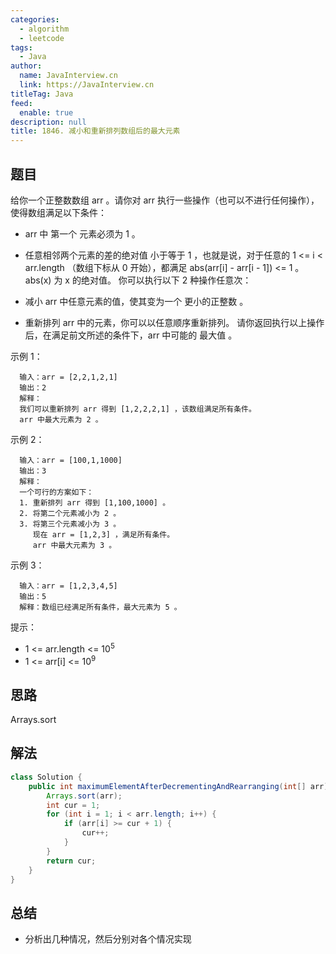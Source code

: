 ```yaml
---
categories: 
  - algorithm
  - leetcode
tags: 
  - Java
author: 
  name: JavaInterview.cn
  link: https://JavaInterview.cn
titleTag: Java
feed: 
  enable: true
description: null
title: 1846. 减小和重新排列数组后的最大元素
---
```


## 题目

给你一个正整数数组 arr 。请你对 arr 执行一些操作（也可以不进行任何操作），使得数组满足以下条件：

* arr 中 第一个 元素必须为 1 。
* 任意相邻两个元素的差的绝对值 小于等于 1 ，也就是说，对于任意的 1 <= i < arr.length （数组下标从 0 开始），都满足 abs(arr[i] - arr[i - 1]) <= 1 。abs(x) 为 x 的绝对值。
你可以执行以下 2 种操作任意次：

* 减小 arr 中任意元素的值，使其变为一个 更小的正整数 。
* 重新排列 arr 中的元素，你可以以任意顺序重新排列。
请你返回执行以上操作后，在满足前文所述的条件下，arr 中可能的 最大值 。



示例 1：

      输入：arr = [2,2,1,2,1]
      输出：2
      解释：
      我们可以重新排列 arr 得到 [1,2,2,2,1] ，该数组满足所有条件。
      arr 中最大元素为 2 。


示例 2：


      输入：arr = [100,1,1000]
      输出：3
      解释：
      一个可行的方案如下：
      1. 重新排列 arr 得到 [1,100,1000] 。
      2. 将第二个元素减小为 2 。
      3. 将第三个元素减小为 3 。
         现在 arr = [1,2,3] ，满足所有条件。
         arr 中最大元素为 3 。
   
示例 3：

   
      输入：arr = [1,2,3,4,5]
      输出：5
      解释：数组已经满足所有条件，最大元素为 5 。


提示：

* 1 <= arr.length <= 10<sup>5</sup>
* 1 <= arr[i] <= 10<sup>9</sup>

## 思路

Arrays.sort

## 解法
```java
class Solution {
    public int maximumElementAfterDecrementingAndRearranging(int[] arr) {
        Arrays.sort(arr);
        int cur = 1;
        for (int i = 1; i < arr.length; i++) {
            if (arr[i] >= cur + 1) {
                cur++;
            }
        }
        return cur;
    }
}

```

## 总结

- 分析出几种情况，然后分别对各个情况实现 
